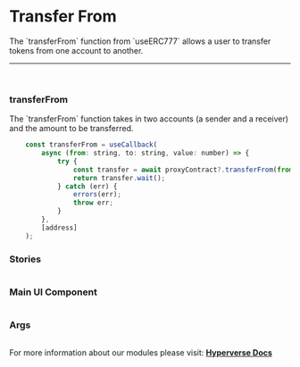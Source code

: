 # Transfer From

<p> The `transferFrom` function from `useERC777` allows a user to transfer tokens from one account to another. </p>

---

<br>

### transferFrom

<p> The `transferFrom` function takes in two accounts (a sender and a receiver) and the amount to be transferred. </p>

```jsx
	const transferFrom = useCallback(
		async (from: string, to: string, value: number) => {
			try {
				const transfer = await proxyContract?.transferFrom(from, to, value);
				return transfer.wait();
			} catch (err) {
				errors(err);
				throw err;
			}
		},
		[address]
	);
```

### Stories

```jsx

```

### Main UI Component

```jsx

```

### Args

```jsx

```

For more information about our modules please visit: [**Hyperverse Docs**](docs.hyperverse.dev)
